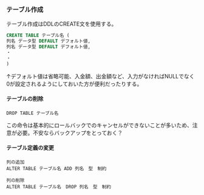 ### テーブル作成

テーブル作成はDDLのCREATE文を使用する。

``` SQL
CREATE TABLE テーブル名 (
列名 データ型 DEFAULT デフォルト値,
列名 データ型 DEFAULT デフォルト値,
・
・
)
```

↑デフォルト値は省略可能、入金額、出金額など、入力がなければNULLでなく0が設定されるようにしておいた方が便利だったりする。

#### テーブルの削除

```
DROP TABLE テーブル名
```

この命令は基本的にロールバックでのキャンセルができないことが多いため、注意が必要。不安ならバックアップをとっておく？

#### テーブル定義の変更

```
列の追加
ALTER TABLE テーブル名 ADD 列名　型　制約

列の削除
ALTER TABLE テーブル名　DROP 列名　型　制約
```
